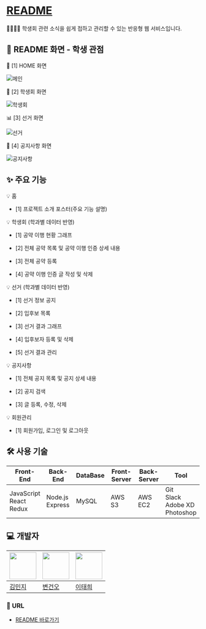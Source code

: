 # [README](http://gachonreadme.s3.ap-northeast-2.amazonaws.com/index.html#/)

👩‍🎓👨‍🎓 학생회 관련 소식을 쉽게 접하고 관리할 수 있는 반응형 웹 서비스입니다.

## 📸 README 화면 - 학생 관점

🧾 [1] HOME 화면

![메인](https://drive.google.com/uc?export=view&id=1GYpJVTQ3EyZ737YwFCwcgnIvBoqyHy4j)

📍 [2] 학생회 화면

![학생회](https://drive.google.com/uc?export=view&id=1Aesf_NceYchf6hjlVesvI4Ip0FKh4RRE)

📊 [3] 선거 화면

![선거](https://drive.google.com/uc?export=view&id=1G2LEmaD4_XioRDdYW4M_iWoy-rOVIkby)

📢 [4] 공지사항 화면

![공지사항](https://drive.google.com/uc?export=view&id=1kBh7F4ELha4VZJ6zb9PeYj6dCQ5UCE_b)

## ✨ 주요 기능

💡 홈

  - [1] 프로젝트 소개 포스터(주요 기능 설명)

💡 학생회 (학과별 데이터 반영)

  - [1] 공약 이행 현황 그래프

  - [2] 전체 공약 목록 및 공약 이행 인증 상세 내용

  - [3] 전체 공약 등록

  - [4] 공약 이행 인증 글 작성 및 삭제<br>

💡 선거 (학과별 데이터 반영)

  - [1] 선거 정보 공지

  - [2] 입후보 목록

  - [3] 선거 결과 그래프

  - [4] 입후보자 등록 및 삭제

  - [5] 선거 결과 관리

💡 공지사항

  - [1] 전체 공지 목록 및 공지 상세 내용

  - [2] 공지 검색

  - [3] 글 등록, 수정, 삭제

💡 회원관리

  - [1] 회원가입, 로그인 및 로그아웃

## 🛠 사용 기술

| Front-End | Back-End | DataBase | Front-Server | Back-Server | Tool |
| --- | --- | --- | --- | --- | --- |
| JavaScript<br>React<br>Redux | Node.js<br>Express | MySQL | AWS S3 | AWS EC2 | Git<br>Slack<br>Adobe XD<br>Photoshop |

## 💻 개발자

| <img src="https://avatars1.githubusercontent.com/u/48766355?s=460&u=0419d273d1a31539ee4f1151cdacb6fefd45dacc&v=4" width="70" height="70"> | <img src="https://avatars0.githubusercontent.com/u/60571418?s=460&v=4" width="70" height="70"> | <img src="https://avatars1.githubusercontent.com/u/49905817?s=460&u=42f915292211535284d32fc5d9a9250c3cad93d3&v=4" width="70" height="70"> |
| --- | --- | --- |
| [김민지](https://github.com/mnxmnz) | [변건오](https://github.com/guno517) | [이태희](https://github.com/th0532) |

### :link: URL

-   [README 바로가기](http://gachonreadme.s3.ap-northeast-2.amazonaws.com/index.html#/)
